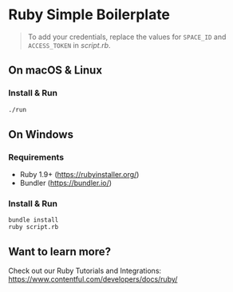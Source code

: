# Ruby Simple Boilerplate

> To add your credentials, replace the values for `SPACE_ID` and `ACCESS_TOKEN` in _script.rb_.

## On macOS & Linux

### Install & Run

```bash
./run
```

## On Windows

### Requirements

* Ruby 1.9+ (https://rubyinstaller.org/)
* Bundler (https://bundler.io/)

### Install & Run

```
bundle install
ruby script.rb
```

## Want to learn more?

Check out our Ruby Tutorials and Integrations: <https://www.contentful.com/developers/docs/ruby/>

